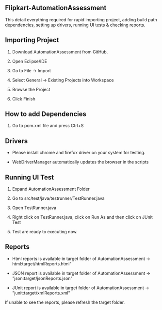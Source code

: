 ## Flipkart-AutomationAssessment
This detail everything required for rapid importing project, adding build path dependencies, setting up drivers, running UI tests & checking reports.


## Importing Project
1) Download AutomationAssessment from GitHub.

2) Open Eclipse/IDE

3) Go to File -> Import

4) Select General -> Existing Projects into Workspace

5) Browse the Project

6) Click Finish


## How to add Dependencies
1) Go to pom.xml file and press Ctrl+S


## Drivers
- Please install chrome and firefox driver on your system for testing.

- WebDriverManager automatically updates the browser in the scripts


## Running UI Test
1) Expand AutomationAssessment Folder

2) Go to src/test/java/testrunner/TestRunner.java

3) Open TestRunner.java

4) Right click on TestRunner.java, click on Run As and then click on JUnit Test

5) Test are ready to executing now.

## Reports
- Html reports is available in target folder of AutomationAssessment -> html:target/htmlReports.html" 

- JSON report is available in target folder of AutomationAssessment -> "json:target/jsonReports.json"

- JUnit report is available in target folder of AutomationAssessment -> "junit:target/xmlReports.xml"

If unable to see the reports, please refresh the target folder.